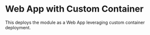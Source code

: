 # Web App with Custom Container

This deploys the module as a Web App leveraging custom container deployment.
